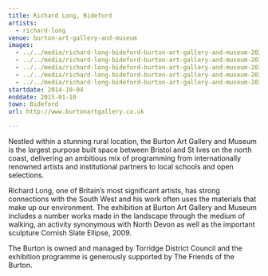 ```yaml
---
title: Richard Long, Bideford
artists:
  - richard-long
venue: burton-art-gallery-and-museum
images:
  - ../../media/richard-long-bideford-burton-art-gallery-and-museum-2014-10-04-0.webp
  - ../../media/richard-long-bideford-burton-art-gallery-and-museum-2014-10-04-1.webp
  - ../../media/richard-long-bideford-burton-art-gallery-and-museum-2014-10-04-2.webp
  - ../../media/richard-long-bideford-burton-art-gallery-and-museum-2014-10-04-3.webp
  - ../../media/richard-long-bideford-burton-art-gallery-and-museum-2014-10-04-4.webp
startdate: 2014-10-04
enddate: 2015-01-10
town: Bideford
url: http://www.burtonartgallery.co.uk

---
```


Nestled within a stunning rural location, the Burton Art Gallery and Museum is the largest purpose built space between Bristol and St Ives on the north coast, delivering an ambitious mix of programming from internationally renowned artists and institutional partners to local schools and open selections.

Richard Long, one of Britain’s most significant artists, has strong connections with the South West and his work often uses the materials that make up our environment. The exhibition at Burton Art Gallery and Museum includes a number works made in the landscape through the medium of walking, an activity synonymous with North Devon as well as the important sculpture Cornish Slate Ellipse, 2009.

The Burton is owned and managed by Torridge District Council and the exhibition programme is generously supported by The Friends of the Burton.